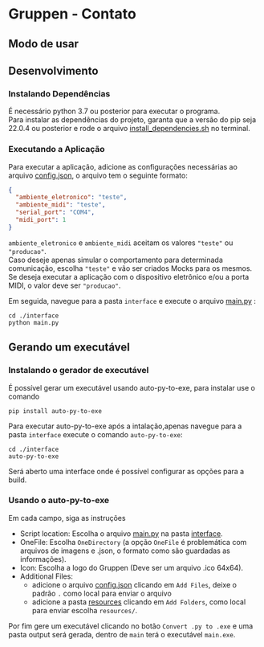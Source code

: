 # Gruppen - Contato

## Modo de usar

## Desenvolvimento

### Instalando Dependências

É necessário python 3.7 ou posterior para executar o programa.<br>
Para instalar as dependências do projeto, garanta que a versão do pip seja 22.0.4 ou posterior e rode o arquivo [install_dependencies.sh](install_dependencies.sh) no terminal.

### Executando a Aplicação

Para executar a aplicação, adicione as configurações necessárias ao arquivo [config.json](interface/config.json),
o arquivo tem o seguinte formato:

```json
{
  "ambiente_eletronico": "teste",
  "ambiente_midi": "teste",
  "serial_port": "COM4",
  "midi_port": 1
}
```

`ambiente_eletronico` e `ambiente_midi` aceitam os valores `"teste"` ou `"producao"`.  
Caso deseje apenas simular o comportamento para determinada comunicação, escolha `"teste"` e vão ser criados Mocks para os mesmos. Se deseja executar a aplicação com o dispositivo eletrônico e/ou a porta MIDI, o valor deve ser `"producao"`.

Em seguida, navegue para a pasta `interface` e execute o arquivo [main.py](interface/main.py) :<br>

```cli
cd ./interface
python main.py
```

## Gerando um executável

### Instalando o gerador de executável

É possível gerar um executável usando auto-py-to-exe, para instalar use o comando

```cli
pip install auto-py-to-exe
```

Para executar auto-py-to-exe após a intalação,apenas navegue para a pasta `interface` execute o comando `auto-py-to-exe`:

```cli
cd ./interface
auto-py-to-exe
```

Será aberto uma interface onde é possível configurar as opções para a build.

### Usando o auto-py-to-exe

Em cada campo, siga as instruções

- Script location: Escolha o arquivo [main.py](interface/main.py) na pasta [interface](interface).
- OneFile: Escolha `OneDirectory` (a opção `OneFile` é problemática com arquivos de imagens e .json, o formato como são guardadas as informações).
- Icon: Escolha a logo do Gruppen (Deve ser um arquivo .ico 64x64).
- Additional Files:
  - adicione o arquivo [config.json](interface/config.json) clicando em `Add Files`, deixe o padrão `.` como local para enviar o arquivo
  - adicione a pasta [resources](interface/resources) clicando em `Add Folders`, como local para enviar escolha `resources/`.

Por fim gere um executável clicando no botão `Convert .py to .exe` e uma pasta output será gerada, dentro de `main` terá o executável `main.exe`.
